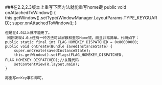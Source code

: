 ###在2.2,2.3版本上重写下面方法就能重写home键
    public void onAttachedToWindow() {
        this.getWindow().setType(WindowManager.LayoutParams.TYPE_KEYGUARD);
        super.onAttachedToWindow();
    }

    但是在4.0以上就不能用了。
     刚刚发现4.0上还有一种方法可以屏蔽和重写Home键，而且非常简单。代码如下：
    public static final int FLAG_HOMEKEY_DISPATCHED = 0x80000000;
    public void onCreate(Bundle savedInstanceState) {
        super.onCreate(savedInstanceState);
        this.getWindow().setFlags(FLAG_HOMEKEY_DISPATCHED, FLAG_HOMEKEY_DISPATCHED);//关键代码
        setContentView(R.layout.main);
    }

    再重写onKey事件即可。
